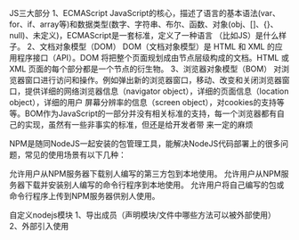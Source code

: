 JS三大部分
  1、ECMAScript
  JavaScript的核心，描述了语言的基本语法(var、for、if、array等)和数据类型(数字、字符串、布尔、函数、对象(obj、[]、{}、null)、未定义)，ECMAScript是一套标准，定义了一种语言     （比如JS）是什么样子。
  2、文档对象模型（DOM）
  DOM（文档对象模型）是 HTML 和 XML 的应用程序接口（API）。DOM 将把整个页面规划成由节点层级构成的文档。HTML 或 XML 页面的每个部分都是一个节点的衍生物。
  3、浏览器对象模型（BOM）
  对浏览器窗口进行访问和操作。例如弹出新的浏览器窗口，移动、改变和关闭浏览器窗口，提供详细的网络浏览器信息（navigator object），详细的页面信息（location object），详细的用户   屏幕分辨率的信息（screen object），对cookies的支持等等。BOM作为JavaScript的一部分并没有相关标准的支持，每一个浏览器都有自己的实现，虽然有一些非事实的标准，但还是给开发者带    来一定的麻烦



NPM是随同NodeJS一起安装的包管理工具，能解决NodeJS代码部署上的很多问题，常见的使用场景有以下几种：

允许用户从NPM服务器下载别人编写的第三方包到本地使用。
允许用户从NPM服务器下载并安装别人编写的命令行程序到本地使用。
允许用户将自己编写的包或命令行程序上传到NPM服务器供别人使用。


自定义nodejs模块
  1、导出成员（声明模块/文件中哪些方法可以被外部使用）
  2、外部引入使用
